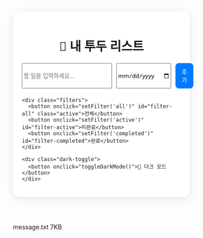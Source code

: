 
<!DOCTYPE html>
<html lang="ko">
<head>
  <meta charset="UTF-8" />
  <meta name="viewport" content="width=device-width, initial-scale=1.0"/>
  <title>Todo List App</title>
  <style>
    * {
      box-sizing: border-box;
      font-family: 'Segoe UI', sans-serif;
    }

    body {
      margin: 0;
      padding: 0;
      background-color: #f0f2f5;
      transition: background 0.3s, color 0.3s;
    }

    .dark-mode {
      background-color: #181818;
      color: white;
    }

    .container {
      max-width: 600px;
      margin: 60px auto;
      padding: 20px;
      background-color: white;
      border-radius: 16px;
      box-shadow: 0 4px 20px rgba(0, 0, 0, 0.1);
    }

    .dark-mode .container {
      background-color: #242424;
    }

    h1 {
      text-align: center;
      margin-bottom: 20px;
    }

    .input-group {
      display: flex;
      gap: 10px;
      margin-bottom: 20px;
    }

    input[type="text"],
    input[type="date"] {
      flex: 1;
      padding: 10px;
      border: 1px solid #ccc;
      border-radius: 8px;
    }

    button {
      padding: 10px 14px;
      border: none;
      border-radius: 8px;
      background-color: #007bff;
      color: white;
      cursor: pointer;
    }

    button:hover {
      background-color: #0056b3;
    }

    .task-list {
      list-style: none;
      padding: 0;
      margin: 0;
    }

    .task-item {
      display: flex;
      align-items: center;
      justify-content: space-between;
      padding: 12px;
      margin-bottom: 10px;
      background-color: #f8f9fa;
      border-radius: 10px;
    }

    .dark-mode .task-item {
      background-color: #333;
    }

    .task-content {
      display: flex;
      align-items: center;
      gap: 10px;
    }

    .task-content span {
      font-size: 16px;
    }

    .task-item.completed span {
... (183줄 남음)
접기
message.txt
7KB
﻿
<!DOCTYPE html>
<html lang="ko">
<head>
  <meta charset="UTF-8" />
  <meta name="viewport" content="width=device-width, initial-scale=1.0"/>
  <title>Todo List App</title>
  <style>
    * {
      box-sizing: border-box;
      font-family: 'Segoe UI', sans-serif;
    }

    body {
      margin: 0;
      padding: 0;
      background-color: #f0f2f5;
      transition: background 0.3s, color 0.3s;
    }

    .dark-mode {
      background-color: #181818;
      color: white;
    }

    .container {
      max-width: 600px;
      margin: 60px auto;
      padding: 20px;
      background-color: white;
      border-radius: 16px;
      box-shadow: 0 4px 20px rgba(0, 0, 0, 0.1);
    }

    .dark-mode .container {
      background-color: #242424;
    }

    h1 {
      text-align: center;
      margin-bottom: 20px;
    }

    .input-group {
      display: flex;
      gap: 10px;
      margin-bottom: 20px;
    }

    input[type="text"],
    input[type="date"] {
      flex: 1;
      padding: 10px;
      border: 1px solid #ccc;
      border-radius: 8px;
    }

    button {
      padding: 10px 14px;
      border: none;
      border-radius: 8px;
      background-color: #007bff;
      color: white;
      cursor: pointer;
    }

    button:hover {
      background-color: #0056b3;
    }

    .task-list {
      list-style: none;
      padding: 0;
      margin: 0;
    }

    .task-item {
      display: flex;
      align-items: center;
      justify-content: space-between;
      padding: 12px;
      margin-bottom: 10px;
      background-color: #f8f9fa;
      border-radius: 10px;
    }

    .dark-mode .task-item {
      background-color: #333;
    }

    .task-content {
      display: flex;
      align-items: center;
      gap: 10px;
    }

    .task-content span {
      font-size: 16px;
    }

    .task-item.completed span {
      text-decoration: line-through;
      opacity: 0.6;
    }

    .filters {
      margin-top: 20px;
      display: flex;
      gap: 10px;
      justify-content: space-between;
    }

    .filters button {
      flex: 1;
      background-color: #6c757d;
    }

    .filters button.active {
      background-color: #007bff;
    }

    .dark-toggle {
      margin-top: 20px;
      text-align: right;
    }

    .delete-btn {
      background-color: #dc3545;
      border: none;
      color: white;
      border-radius: 6px;
      padding: 5px 10px;
      cursor: pointer;
    }

    .delete-btn:hover {
      background-color: #b02a37;
    }

    .date-label {
      font-size: 13px;
      opacity: 0.7;
      margin-top: 4px;
    }

  </style>
</head>
<body>
  <div class="container">
    <h1>📝 내 투두 리스트</h1>
    <div class="input-group">
      <input type="text" id="todo-input" placeholder="할 일을 입력하세요..." />
      <input type="date" id="todo-date" />
      <button onclick="addTask()">추가</button>
    </div>
    <ul class="task-list" id="task-list"></ul>

    <div class="filters">
      <button onclick="setFilter('all')" id="filter-all" class="active">전체</button>
      <button onclick="setFilter('active')" id="filter-active">미완료</button>
      <button onclick="setFilter('completed')" id="filter-completed">완료</button>
    </div>

    <div class="dark-toggle">
      <button onclick="toggleDarkMode()">🌙 다크 모드</button>
    </div>
  </div>

  <script>
    let tasks = JSON.parse(localStorage.getItem("tasks")) || [];
    let filter = 'all';

    const taskList = document.getElementById('task-list');

    function saveTasks() {
      localStorage.setItem("tasks", JSON.stringify(tasks));
    }

    function addTask() {
      const input = document.getElementById("todo-input");
      const dateInput = document.getElementById("todo-date");

      const text = input.value.trim();
      const dueDate = dateInput.value;

      if (!text) return;

      tasks.push({
        id: Date.now(),
        text,
        dueDate,
        completed: false,
      });

      input.value = "";
      dateInput.value = "";

      saveTasks();
      renderTasks();
    }

    function toggleTask(id) {
      tasks = tasks.map(t => t.id === id ? { ...t, completed: !t.completed } : t);
      saveTasks();
      renderTasks();
    }

    function deleteTask(id) {
      tasks = tasks.filter(t => t.id !== id);
      saveTasks();
      renderTasks();
    }

    function setFilter(newFilter) {
      filter = newFilter;

      document.querySelectorAll('.filters button').forEach(btn => btn.classList.remove('active'));
      document.getElementById(`filter-${newFilter}`).classList.add('active');

      renderTasks();
    }

    function toggleDarkMode() {
      document.body.classList.toggle('dark-mode');
    }

    function renderTasks() {
      taskList.innerHTML = '';

      const filtered = tasks
        .filter(task => {
          if (filter === 'active') return !task.completed;
          if (filter === 'completed') return task.completed;
          return true;
        })
        .sort((a, b) => {
          if (a.dueDate && b.dueDate) return new Date(a.dueDate) - new Date(b.dueDate);
          return 0;
        });

      filtered.forEach(task => {
        const li = document.createElement('li');
        li.className = 'task-item' + (task.completed ? ' completed' : '');

        const content = document.createElement('div');
        content.className = 'task-content';

        const checkbox = document.createElement('input');
        checkbox.type = 'checkbox';
        checkbox.checked = task.completed;
        checkbox.addEventListener('change', () => toggleTask(task.id));

        const span = document.createElement('span');
        span.textContent = task.text;

        content.appendChild(checkbox);
        content.appendChild(span);

        const rightContent = document.createElement('div');

        if (task.dueDate) {
          const dateSpan = document.createElement('div');
          dateSpan.className = 'date-label';
          dateSpan.textContent = '🗓 ' + task.dueDate;
          rightContent.appendChild(dateSpan);
        }

        const deleteBtn = document.createElement('button');
        deleteBtn.textContent = '삭제';
        deleteBtn.className = 'delete-btn';
        deleteBtn.onclick = () => deleteTask(task.id);
        rightContent.appendChild(deleteBtn);

        li.appendChild(content);
        li.appendChild(rightContent);

        taskList.appendChild(li);
      });
    }

    renderTasks();
  </script>
</body>
</html>
message.txt
7KB
